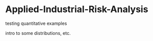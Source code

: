 # Applied-Industrial-Risk-Analysis
testing quantitative examples


intro to some distributions, etc.
